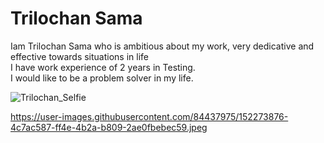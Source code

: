 # Trilochan Sama
Iam Trilochan Sama who is ambitious about my work, very dedicative and effective towards situations in life<br>I have work experience of 2 years in Testing.<br>I would like to be a problem solver in my life.

![Trilochan_Selfie](https://user-images.githubusercontent.com/84437975/152273876-4c7ac587-ff4e-4b2a-b809-2ae0fbebec59.jpeg)

<https://user-images.githubusercontent.com/84437975/152273876-4c7ac587-ff4e-4b2a-b809-2ae0fbebec59.jpeg>